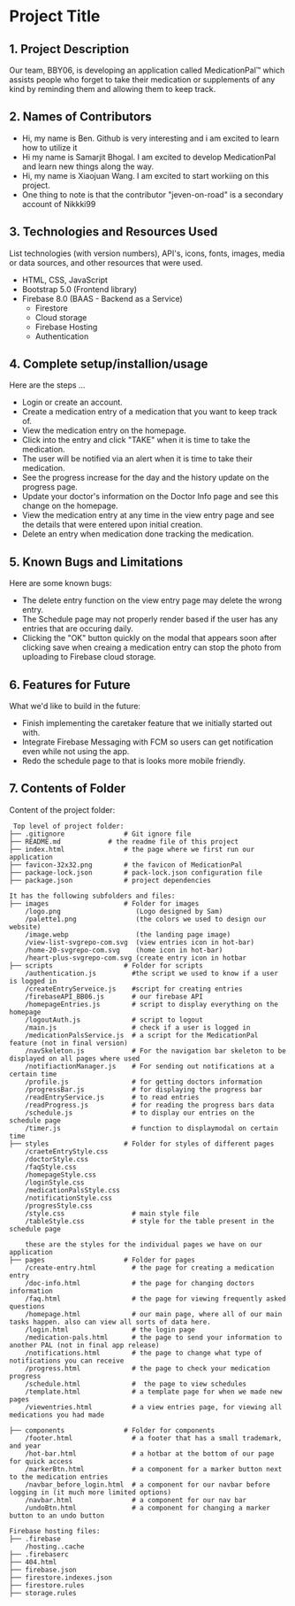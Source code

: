 # Project Title

## 1. Project Description
Our team, BBY06, is developing an application called MedicationPal™ which assists people who forget to take their medication or supplements of any kind by reminding them and allowing them to keep track. 

## 2. Names of Contributors
* Hi, my name is Ben. Github is very interesting and i am excited to learn how to utilize it
* Hi my name is Samarjit Bhogal. I am excited to develop MedicationPal and learn new things along the way.
* Hi, my name is Xiaojuan Wang. I am excited to start workiing on this project.
* One thing to note is that the contributor "jeven-on-road" is a secondary account of Nikkki99
	
## 3. Technologies and Resources Used
List technologies (with version numbers), API's, icons, fonts, images, media or data sources, and other resources that were used.
* HTML, CSS, JavaScript
* Bootstrap 5.0 (Frontend library)
* Firebase 8.0 (BAAS - Backend as a Service)
	* Firestore
 	* Cloud storage
  	* Firebase Hosting
  	* Authentication

## 4. Complete setup/installion/usage
Here are the steps ...
* Login or create an account.
* Create a medication entry of a medication that you want to keep track of.
* View the medication entry on the homepage.
* Click into the entry and click "TAKE" when it is time to take the medication.
* The user will be notified via an alert when it is time to take their medication.
* See the progress increase for the day and the history update on the progress page.
* Update your doctor's information on the Doctor Info page and see this change on the homepage.
* View the medication entry at any time in the view entry page and see the details that were entered upon initial creation.
* Delete an entry when medication done tracking the medication.

## 5. Known Bugs and Limitations
Here are some known bugs:
* The delete entry function on the view entry page may delete the wrong entry.
* The Schedule page may not properly render based if the user has any entries that are occuring daily.
* Clicking the "OK" button quickly on the modal that appears soon after clicking save when creaing a medication entry can stop the photo from uploading to Firebase cloud storage. 

## 6. Features for Future
What we'd like to build in the future:
* Finish implementing the caretaker feature that we initially started out with.
* Integrate Firebase Messaging with FCM so users can get notification even while not using the app.
* Redo the schedule page to that is looks more mobile friendly.
	
## 7. Contents of Folder
Content of the project folder:

```
 Top level of project folder: 
├── .gitignore               # Git ignore file
├── README.md		     # the readme file of this project
├── index.html               # the page where we first run our application
├── favicon-32x32.png        # the favicon of MedicationPal
├── package-lock.json	     # pack-lock.json configuration file
├── package.json             # project dependencies 

It has the following subfolders and files:
├── images                   # Folder for images
	/logo.png                   (Logo designed by Sam)     
	/palette1.png               (the colors we used to design our website)
	/image.webp                 (the landing page image)
	/view-list-svgrepo-com.svg  (view entries icon in hot-bar)
	/home-20-svgrepo-com.svg    (home icon in hot-bar)
	/heart-plus-svgrepo-com.svg (create entry icon in hotbar
├── scripts                  # Folder for scripts
	/authentication.js         #the script we used to know if a user is logged in
	/createEntryServeice.js    #script for creating entries 
	/firebaseAPI_BB06.js       # our firebase API
	/homepageEntries.js        # script to display everything on the homepage
	/logoutAuth.js             # script to logout
	/main.js                   # check if a user is logged in
	/medicationPalsService.js  # a script for the MedicationPal feature (not in final version)
	/navSkeleton.js            # For the navigation bar skeleton to be displayed on all pages where used
	/notifiactionManager.js    # For sending out notifications at a certain time
	/profile.js                # for getting doctors information
	/progressBar.js            # for displaying the progress bar
	/readEntryService.js       # to read entries
	/readProgress.js           # for reading the progress bars data
	/schedule.js               # to display our entries on the schedule page
	/timer.js                  # function to displaymodal on certain time
├── styles                   # Folder for styles of different pages
	/craeteEntryStyle.css
	/doctorStyle.css
	/faqStyle.css
	/homepageStyle.css
	/loginStyle.css
	/medicationPalsStyle.css
	/notificationStyle.css
	/progresStyle.css
	/style.css                 # main style file
	/tableStyle.css            # style for the table present in the schedule page

	these are the styles for the individual pages we have on our application
├── pages                    # Folder for pages
	/create-entry.html         # the page for creating a medication entry
	/doc-info.html             # the page for changing doctors information
	/faq.html                  # the page for viewing frequently asked questions
	/homepage.html             # our main page, where all of our main tasks happen. also can view all sorts of data here.
	/login.html                # the login page
	/medication-pals.html      # the page to send your information to another PAL (not in final app release)
	/notifications.html        # the page to change what type of notifications you can receive
	/progress.html             # the page to check your medication progress
	/schedule.html             #  the page to view schedules
	/template.html             # a template page for when we made new pages
	/viewentries.html          # a view entries page, for viewing all medications you had made

├── components               # Folder for components
	/footer.html               # a footer that has a small trademark, and year
	/hot-bar.html              # a hotbar at the bottom of our page for quick access
	/markerBtn.html            # a component for a marker button next to the medication entries
	/navbar_before_login.html  # a component for our navbar before logging in (it much more limited options)
	/navbar.html               # a component for our nav bar
	/undoBtn.html              # a component for changing a marker button to an undo button

Firebase hosting files: 
├── .firebase
	/hosting..cache
├── .firebaserc
├── 404.html
├── firebase.json
├── firestore.indexes.json
├── firestore.rules
├── storage.rules

```


